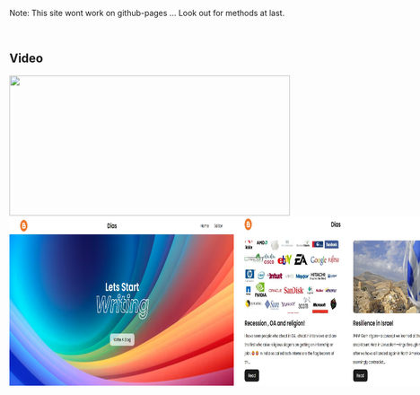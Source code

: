 Note: This site wont work on github-pages ... Look out for methods at last. <br>

<br>

<h2> Video </h2>
<div style="display:flex">
     <div style="flex:1;padding-right:1000px;">
          <img src="images_ss/Media1.gif" width="500" height="250"/>
     </div>
</div>
<div style="display:flex;">

<img src="images_ss/Screenshot%202024-07-05%20144534.jpg" alt="Screenshot Description" width="400">
<img src="images_ss/Screenshot%202024-07-05%20144558.jpg" alt="Screenshot Description" width="400">
<img src="images_ss/Screenshot%202024-07-05%20144620.jpg" alt="Screenshot Description" width="400">
<img src="images_ss/Screenshot%202024-07-05%20144852.jpg" alt="Screenshot Description" width="400">
<img src="images_ss/Screenshot%202024-07-05%20144944.jpg" alt="Screenshot Description" width="400">
# Blogging Site

## Description
A simple blogging site built with HTML, CSS, JavaScript, Express, and Node.js. This project demonstrates the basics of creating a server-side application and serves static files for the frontend.

## Prerequisites
Before you begin, ensure you have the following installed on your machine:
- Node.js (v14 or higher recommended)
- npm (comes with Node.js)

## Installation

1. **Clone the repository:**
    ```sh
    git clone https://github.com/Svastik73/Dias.git
    cd Dias
    ```

2. **Install dependencies:**
    ```sh
    npm install
    ```
3. ** Install more dependencies**
   ```sh
     npm i express.js nodemon express-fileupload

## Running the Application

1. **Start the server:**
    ```sh
    npm start
    ```

2. **Access the application:**
    Open your browser and navigate to `http://localhost:3000`.

## Project Structure



</div>
